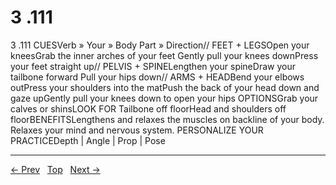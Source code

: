 # 3 .111

3 .111
CUESVerb » Your » Body Part » Direction// FEET + LEGSOpen your kneesGrab the inner arches of your feet Gently pull your knees downPress your feet straight up// PELVIS + SPINELengthen your spineDraw your tailbone forward Pull your hips down// ARMS + HEADBend your elbows outPress your shoulders into the matPush the back of your head down and gaze upGently pull your knees down to open your hips
OPTIONSGrab your calves or shinsLOOK FOR Tailbone off floorHead and shoulders off floorBENEFITSLengthens and relaxes the muscles on backline of your body. Relaxes your mind and nervous system.
PERSONALIZE YOUR PRACTICEDepth | Angle | Prop | Pose


---
[← Prev](/pages/page-161.md) &nbsp; [Top](/index.md) &nbsp; [Next →](/pages/page-163.md)
